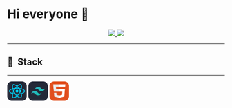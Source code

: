 

<h1>Hi everyone 👋</h1>

<div align="center">
  <a href="dawid.gorszka@gmail.com">
    <img src="https://img.shields.io/badge/Gmail-333333?style=for-the-badge&logo=gmail&logoColor=red" />
  </a>
  <a href="https://linkedin.com/" target="_blank">
    <img src="https://img.shields.io/badge/LinkedIn-0077B5?style=for-the-badge&logo=linkedin&logoColor=white" target="_blank" />
  </a>
</div>

<hr>

<h2> 🚀 &nbsp;Stack</h2>
<hr/>
<p align="left">
<img src="https://github.com/tandpfun/skill-icons/blob/main/icons/React-Dark.svg" alt="react" width="45" height="45"/>
<img src="https://github.com/tandpfun/skill-icons/blob/main/icons/TailwindCSS-Dark.svg" alt="tailwind" width="45" height="45"/>
<img src="https://github.com/tandpfun/skill-icons/blob/main/icons/HTML.svg" alt="html" width="45" height="45"/>
</p>

<!--
**dawidtt/dawidtt** is a ✨ _special_ ✨ repository because its `README.md` (this file) appears on your GitHub profile.

Here are some ideas to get you started:

- 🔭 I’m currently working on ...
- 🌱 I’m currently learning ...
- 👯 I’m looking to collaborate on ...
- 🤔 I’m looking for help with ...
- 💬 Ask me about ...
- 📫 How to reach me: ...
- 😄 Pronouns: ...
- ⚡ Fun fact: ...
-->
